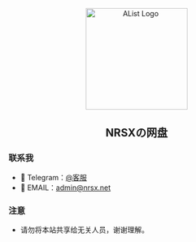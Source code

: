 <p align="center">
    <img src="https://cdn.jsdelivr.net/gh/m1n4l/img@main/logo.svg" alt="AList Logo" width=200/>
</p>

<h2 align="center">NRSXの网盘</h2>

### 联系我

- 👋 Telegram：[@客服](https://t.me/nrsxa "@客服")
- 👀 EMAIL：admin@nrsx.net

### 注意

- 请勿将本站共享给无关人员，谢谢理解。
